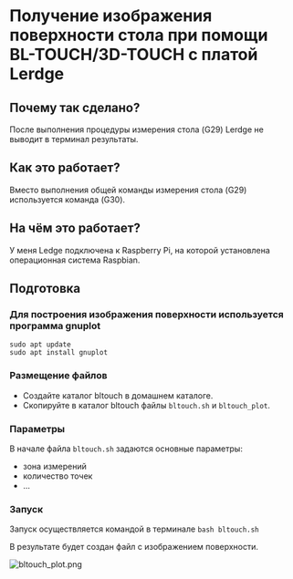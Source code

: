 # Получение изображения поверхности стола при помощи BL-TOUCH/3D-TOUCH с платой Lerdge

## Почему так сделано?
После выполнения процедуры измерения стола (G29) Lerdge не выводит в терминал результаты.

## Как это работает?
Вместо выполнения общей команды измерения стола (G29) используется команда (G30).

## На чём это работает?
У меня Ledge подключена к Raspberry Pi, на которой установлена операционная система Raspbian.

## Подготовка
### Для построения изображения поверхности используется программа gnuplot
`sudo apt update`  
`sudo apt install gnuplot`
### Размещение файлов
- Создайте каталог bltouch в домашнем каталоге.
- Скопируйте в каталог bltouch файлы `bltouch.sh` и `bltouch_plot`.

### Параметры
В начале файла `bltouch.sh` задаются основные параметры:
- зона измерений
- количество точек
- ...

### Запуск
Запуск осуществляется командой в терминале
`bash bltouch.sh`

В результате будет создан файл с изображением поверхности.

![bltouch_plot.png](https://github.com/demonlibra/uni/blob/master/bltouch/bltouch_plot.png)
